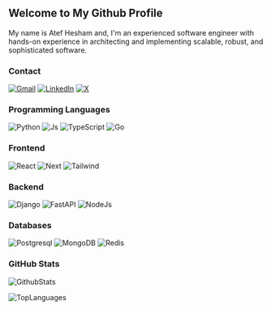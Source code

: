 ## Welcome to My Github Profile

My name is Atef Hesham and, I'm an experienced software engineer with hands-on experience in architecting and implementing scalable, robust, and sophisticated software.

### Contact

[![Gmail][Gmail]](mailto:its.atfhshm@gmail.com)
[![LinkedIn][LinkedIn]](https://www.linkedin.com/in/atfhshm)
[![X][X]](https://x.com/atfhshm)

### Programming Languages

![Python][Python]
![Js][Js]
![TypeScript][TypeScript]
![Go][Go]

### Frontend

![React][React]
![Next][Next]
![Tailwind][Tailwind]

### Backend

![Django][Django]
![FastAPI][FastAPI]
![NodeJs][NodeJs]

### Databases

![Postgresql][Postgres]
![MongoDB][MongoDB]
![Redis][Redis]

### GitHub Stats

![GithubStats](https://github-readme-stats.vercel.app/api?username=atfhshm&show_icons=true&theme=radical)

![TopLanguages](https://github-readme-stats.vercel.app/api/top-langs/?username=atfhshm&hide_progress=true&theme=radical)

[Python]: https://img.shields.io/badge/Python-3776AB?style=for-the-badge&logo=python&logoColor=white
[Go]: https://img.shields.io/badge/Go-00ADD8?style=for-the-badge&logo=go&logoColor=white
[Js]: https://img.shields.io/badge/JavaScript-F7DF1E?style=for-the-badge&logo=javascript&logoColor=black
[TypeScript]: https://img.shields.io/badge/TypeScript-007ACC?style=for-the-badge&logo=typescript&logoColor=white

[Postgres]: https://img.shields.io/badge/PostgreSQL-316192?style=for-the-badge&logo=postgresql&logoColor=white
[MongoDB]: https://img.shields.io/badge/MongoDB-4EA94B?style=for-the-badge&logo=mongodb&logoColor=white
[Redis]: https://img.shields.io/badge/redis-%23DD0031.svg?&style=for-the-badge&logo=redis&logoColor=white

[React]: https://img.shields.io/badge/React-20232A?style=for-the-badge&logo=react&logoColor=61DAFB
[Next]: https://img.shields.io/badge/next.js-000000?style=for-the-badge&logo=nextdotjs&logoColor=white
[Svelte]: https://img.shields.io/badge/Svelte-4A4A55?style=for-the-badge&logo=svelte&logoColor=FF3E00
[Tailwind]: https://img.shields.io/badge/Tailwind_CSS-38B2AC?style=for-the-badge&logo=tailwind-css&logoColor=white

[Django]: https://img.shields.io/badge/Django-092E20?style=for-the-badge&logo=django&logoColor=white
[FastAPI]: https://img.shields.io/badge/FastAPI-005571?style=for-the-badge&logo=fastapi
[NodeJs]: https://img.shields.io/badge/node.js-6DA55F?style=for-the-badge&logo=node.js&logoColor=white

[LinkedIn]: https://img.shields.io/badge/LinkedIn-0077B5?style=for-the-badge&logo=linkedin&logoColor=white
[Gmail]: https://img.shields.io/badge/Gmail-D14836?style=for-the-badge&logo=gmail&logoColor=white
[X]: https://img.shields.io/badge/X-000?style=for-the-badge&logo=x
